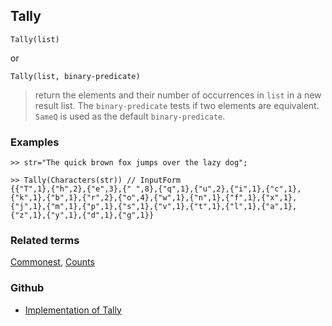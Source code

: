 ## Tally

```
Tally(list)
```

or 

```
Tally(list, binary-predicate)
```

> return the elements and their number of occurrences in `list` in a new result list. The `binary-predicate` tests if two elements are equivalent. `SameQ` is used as the default `binary-predicate`.

### Examples

```
>> str="The quick brown fox jumps over the lazy dog";

>> Tally(Characters(str)) // InputForm
{{"T",1},{"h",2},{"e",3},{" ",8},{"q",1},{"u",2},{"i",1},{"c",1},{"k",1},{"b",1},{"r",2},{"o",4},{"w",1},{"n",1},{"f",1},{"x",1},{"j",1},{"m",1},{"p",1},{"s",1},{"v",1},{"t",1},{"l",1},{"a",1},{"z",1},{"y",1},{"d",1},{"g",1}}
```

### Related terms 
[Commonest](Commonest.md), [Counts](Counts.md)
### Github
* [Implementation of Tally](https://github.com/axkr/symja_android_library/blob/master/symja_android_library/matheclipse-core/src/main/java/org/matheclipse/core/builtin/ListFunctions.java#L6622) 
